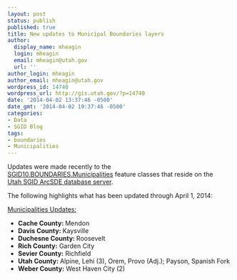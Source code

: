 ```yaml
---
layout: post
status: publish
published: true
title: New updates to Municipal Boundaries layers
author:
  display_name: mheagin
  login: mheagin
  email: mheagin@utah.gov
  url: ''
author_login: mheagin
author_email: mheagin@utah.gov
wordpress_id: 14740
wordpress_url: http://gis.utah.gov/?p=14740
date: '2014-04-02 13:37:46 -0500'
date_gmt: '2014-04-02 19:37:46 -0500'
categories:
- Data
- SGID Blog
tags:
- boundaries
- Municipalities
---
```

<p>Updates were made recently to the<br />
<a href="http://gis.utah.gov/data/boundaries/citycountystate/">SGID10.BOUNDARIES.Municipalities</a> feature classes that reside on the<br />
<a href="http://gis.utah.gov/data/how-to-connect-to-the-sgid-via-sde/">Utah SGID ArcSDE database server</a>.</p>
<p>The following highlights what has been updated through April 1, 2014:</p>
<p><span style="text-decoration: underline;">Municipalities Updates:</span></p>
<ul>
<li><strong>Cache County: </strong> Mendon </li>
<li><strong>Davis County: </strong> Kaysville </li>
<li><strong>Duchesne County: </strong> Roosevelt </li>
<li><strong>Rich County:</strong> Garden City </li>
<li><strong>Sevier County:</strong> Richfield </li>
<li><strong>Utah County: </strong> Alpine, Lehi (3), Orem, Provo (Adj.); Payson, Spanish Fork </li>
<li><strong>Weber County:</strong> West Haven City (2) </li>
</ul>
